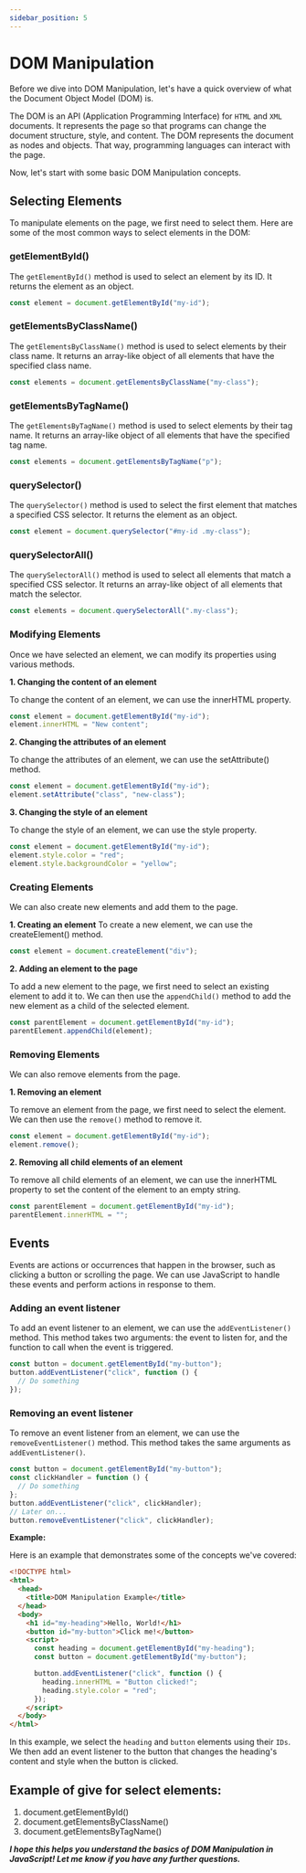 ```yaml
---
sidebar_position: 5
---
```


# DOM Manipulation

Before we dive into DOM Manipulation, let's have a quick overview of what the Document Object Model (DOM) is.

The DOM is an API (Application Programming Interface) for `HTML` and `XML` documents. It represents the page so that programs can change the document structure, style, and content. The DOM represents the document as nodes and objects. That way, programming languages can interact with the page.

Now, let's start with some basic DOM Manipulation concepts.

## Selecting Elements

To manipulate elements on the page, we first need to select them. Here are some of the most common ways to select elements in the DOM:

### getElementById()

The `getElementById()` method is used to select an element by its ID. It returns the element as an object.

```js title="index.js"
const element = document.getElementById("my-id");
```

### getElementsByClassName()

The `getElementsByClassName()` method is used to select elements by their class name. It returns an array-like object of all elements that have the specified class name.

```js title="index.js"
const elements = document.getElementsByClassName("my-class");
```

### getElementsByTagName()

The `getElementsByTagName()` method is used to select elements by their tag name. It returns an array-like object of all elements that have the specified tag name.

```js title="index.js"
const elements = document.getElementsByTagName("p");
```

### querySelector()

The `querySelector()` method is used to select the first element that matches a specified CSS selector. It returns the element as an object.

```js title="index.js"
const element = document.querySelector("#my-id .my-class");
```

### querySelectorAll()

The `querySelectorAll()` method is used to select all elements that match a specified CSS selector. It returns an array-like object of all elements that match the selector.

```js title="index.js"
const elements = document.querySelectorAll(".my-class");
```

### Modifying Elements

Once we have selected an element, we can modify its properties using various methods.

**1. Changing the content of an element**

To change the content of an element, we can use the innerHTML property.

```js title="index.js"
const element = document.getElementById("my-id");
element.innerHTML = "New content";
```

**2. Changing the attributes of an element**

To change the attributes of an element, we can use the setAttribute() method.

```js title="index.js"
const element = document.getElementById("my-id");
element.setAttribute("class", "new-class");
```

**3. Changing the style of an element**

To change the style of an element, we can use the style property.

```js title="index.js"
const element = document.getElementById("my-id");
element.style.color = "red";
element.style.backgroundColor = "yellow";
```

### Creating Elements

We can also create new elements and add them to the page.

**1. Creating an element**
To create a new element, we can use the createElement() method.

```js title="index.js"
const element = document.createElement("div");
```

**2. Adding an element to the page**

To add a new element to the page, we first need to select an existing element to add it to. We can then use the `appendChild()` method to add the new element as a child of the selected element.

```js title="index.js"
const parentElement = document.getElementById("my-id");
parentElement.appendChild(element);
```

### Removing Elements

We can also remove elements from the page.

**1. Removing an element**

To remove an element from the page, we first need to select the element. We can then use the `remove()` method to remove it.

```js title="index.js"
const element = document.getElementById("my-id");
element.remove();
```

**2. Removing all child elements of an element**

To remove all child elements of an element, we can use the innerHTML property to set the content of the element to an empty string.

```js title="index.js"
const parentElement = document.getElementById("my-id");
parentElement.innerHTML = "";
```

## Events

Events are actions or occurrences that happen in the browser, such as clicking a button or scrolling the page. We can use JavaScript to handle these events and perform actions in response to them.

### Adding an event listener

To add an event listener to an element, we can use the `addEventListener()` method. This method takes two arguments: the event to listen for, and the function to call when the event is triggered.

```js title="index.js"
const button = document.getElementById("my-button");
button.addEventListener("click", function () {
  // Do something
});
```

### Removing an event listener

To remove an event listener from an element, we can use the `removeEventListener()` method. This method takes the same arguments as `addEventListener()`.

```js title="index.js"
const button = document.getElementById("my-button");
const clickHandler = function () {
  // Do something
};
button.addEventListener("click", clickHandler);
// Later on...
button.removeEventListener("click", clickHandler);
```

**Example:**

Here is an example that demonstrates some of the concepts we've covered:

```html title="index.html"
<!DOCTYPE html>
<html>
  <head>
    <title>DOM Manipulation Example</title>
  </head>
  <body>
    <h1 id="my-heading">Hello, World!</h1>
    <button id="my-button">Click me!</button>
    <script>
      const heading = document.getElementById("my-heading");
      const button = document.getElementById("my-button");

      button.addEventListener("click", function () {
        heading.innerHTML = "Button clicked!";
        heading.style.color = "red";
      });
    </script>
  </body>
</html>
```

In this example, we select the `heading` and `button` elements using their `IDs`. We then add an event listener to the button that changes the heading's content and style when the button is clicked.

## Example of give for select elements:

1. document.getElementById()
2. document.getElementsByClassName()
3. document.getElementsByTagName()

**_I hope this helps you understand the basics of DOM Manipulation in JavaScript! Let me know if you have any further questions._**
